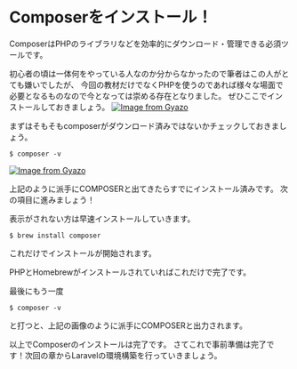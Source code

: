 # Composerをインストール！
ComposerはPHPのライブラリなどを効率的にダウンロード・管理できる必須ツールです。

初心者の頃は一体何をやっている人なのか分からなかったので筆者はこの人がとても嫌いでしたが、
今回の教材だけでなくPHPを使うのであれば様々な場面で必要となるものなので今となっては崇める存在となりました。
ぜひここでインストールしておきましょう。
[![Image from Gyazo](https://i.gyazo.com/8a810a2d3543dc091034b2042f4b75a0.png)](https://gyazo.com/8a810a2d3543dc091034b2042f4b75a0)

まずはそもそもcomposerがダウンロード済みではないかチェックしておきましょう。
```
$ composer -v
```

[![Image from Gyazo](https://i.gyazo.com/3881d88294d9afe6f5485b386b32deef.jpg)](https://gyazo.com/3881d88294d9afe6f5485b386b32deef)

上記のように派手にCOMPOSERと出てきたらすでにインストール済みです。
次の項目に進みましょう！

表示がされない方は早速インストールしていきます。

```
$ brew install composer
```

これだけでインストールが開始されます。

PHPとHomebrewがインストールされていればこれだけで完了です。

最後にもう一度

```
$ composer -v
```

と打つと、上記の画像のように派手にCOMPOSERと出力されます。

以上でComposerのインストールは完了です。
さてこれで事前準備は完了です！次回の章からLaravelの環境構築を行っていきましょう。
